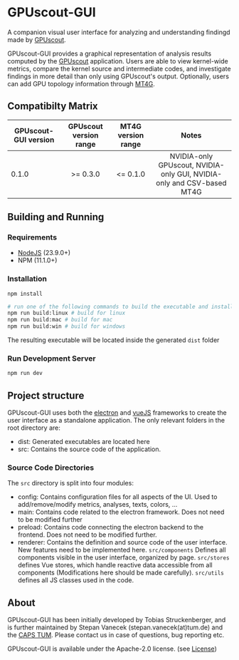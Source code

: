 # GPUscout-GUI

A companion visual user interface for analyzing and understanding findingd made by [GPUscout](https://github.com/caps-tum/GPUscout).

GPUscout-GUI provides a graphical representation of analysis results computed by the [GPUscout](https://github.com/caps-tum/GPUscout) application. Users are able to view kernel-wide metrics, compare the kernel source and intermediate codes, and investigate findings in more detail than only using GPUscout's output. Optionally, users can add GPU topology information through [MT4G](https://github.com/caps-tum/mt4g).

## Compatibilty Matrix

| GPUscout-GUI version | GPUscout version range | MT4G version range | Notes |
|---|:---:|:---:|:---:|
|0.1.0 | >= 0.3.0 | <= 0.1.0 | NVIDIA-only GPUscout, NVIDIA-only GUI, NVIDIA-only and CSV-based MT4G |

## Building and Running
### Requirements
- [NodeJS](https://nodejs.org/en) (23.9.0+)
- NPM (11.1.0+)

### Installation
```bash
npm install

# run one of the following commands to build the executable and installer. Building can only be done for the os currently in use.
npm run build:linux # build for linux
npm run build:mac # build for mac
npm run build:win # build for windows
```
The resulting executable will be located inside the generated `dist` folder

### Run Development Server
```bash
npm run dev
```

## Project structure

GPUscout-GUI uses both the [electron](https://www.electronjs.org/) and [vueJS](https://vuejs.org/) frameworks to create the user interface as a standalone application.
The only relevant folders in the root directory are:
- dist: Generated executables are located here
- src: Contains the source code of the application.

### Source Code Directories

The `src` directory is split into four modules:
- config: Contains configuration files for all aspects of the UI. Used to add/remove/modify metrics, analyses, texts, colors, ...
- main: Contains code related to the electron framework. Does not need to be modified further
- preload: Contains code connecting the electron backend to the frontend. Does not need to be modified further.
- renderer: Contains the definition and source code of the user interface. New features need to be implemented here. `src/components` Defines all components visible in the user interface, organized by page. `src/stores` defines Vue stores, which handle reactive data accessible from all components (Modifications here should be made carefully). `src/utils` defines all JS classes used in the code.

## About
GPUscout-GUI has been initially developed by Tobias Struckenberger, and is further maintained by Stepan Vanecek (stepan.vanecek(at)tum.de) and the [CAPS TUM](https://www.ce.cit.tum.de/en/caps/homepage/). Please contact us in case of questions, bug reporting etc.

GPUscout-GUI is available under the Apache-2.0 license. (see [License](https://github.com/caps-tum/sys-sage/blob/master/LICENSE))
